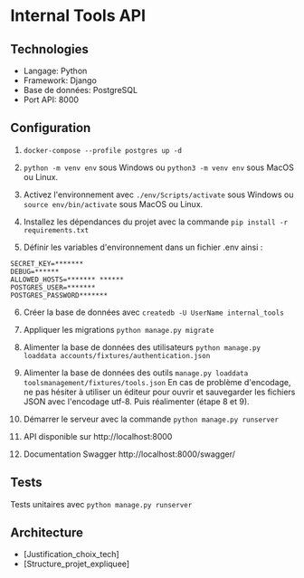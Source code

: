 # Internal Tools API

## Technologies

- Langage: Python
- Framework: Django
- Base de données: PostgreSQL
- Port API: 8000

## Configuration

1. `docker-compose --profile postgres up -d`

2. `python -m venv env` sous Windows ou `python3 -m venv env` sous MacOS ou Linux.
3. Activez l'environnement avec `./env/Scripts/activate` sous Windows ou `source env/bin/activate` sous MacOS ou Linux.
4. Installez les dépendances du projet avec la commande `pip install -r requirements.txt`
5. Définir les variables d'environnement dans un fichier .env ainsi :

```
SECRET_KEY=*******
DEBUG=******
ALLOWED_HOSTS=******* ******
POSTGRES_USER=*******
POSTGRES_PASSWORD*******
```

6. Créer la base de données avec `createdb -U UserName internal_tools`
7. Appliquer les migrations `python manage.py migrate`
8. Alimenter la base de données des utilisateurs `python manage.py loaddata accounts/fixtures/authentication.json`
9. Alimenter la base de données des outils `manage.py loaddata toolsmanagement/fixtures/tools.json`
   En cas de problème d'encodage, ne pas hésiter à utiliser un éditeur pour ouvrir et sauvegarder les fichiers JSON avec l'encodage utf-8. Puis réalimenter (étape 8 et 9).

10. Démarrer le serveur avec la commande `python manage.py runserver`
11. API disponible sur http://localhost:8000
12. Documentation Swagger http://localhost:8000/swagger/

## Tests

Tests unitaires avec `python manage.py runserver`

## Architecture

- [Justification_choix_tech]
- [Structure_projet_expliquee]
